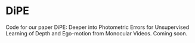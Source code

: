 # DiPE
Code for our paper DiPE: Deeper into Photometric Errors for Unsupervised Learning of Depth and Ego-motion from Monocular Videos.
Coming soon. 
